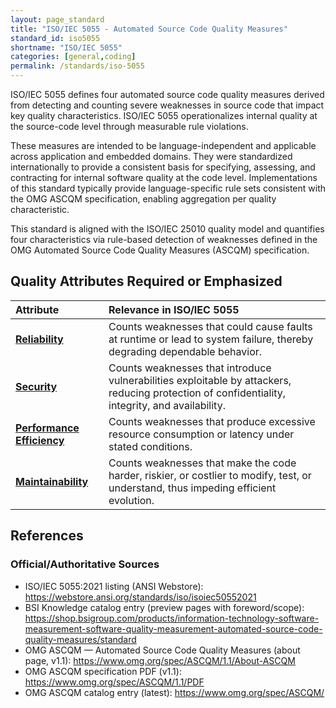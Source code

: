 ```yaml
---
layout: page_standard
title: "ISO/IEC 5055 - Automated Source Code Quality Measures"
standard_id: iso5055
shortname: "ISO/IEC 5055"
categories: [general,coding]
permalink: /standards/iso-5055
---
```


ISO/IEC 5055 defines four automated source code quality measures derived from detecting and counting severe weaknesses in source code that impact key quality characteristics. 
ISO/IEC 5055 operationalizes internal quality at the source-code level through measurable rule violations. 

These measures are intended to be language-independent and applicable across application and embedded domains. 
They were standardized internationally to provide a consistent basis for specifying, assessing, and contracting for internal software quality at the code level.
Implementations of this standard typically provide language-specific rule sets consistent with the OMG ASCQM specification, enabling aggregation per quality characteristic.

This standard is aligned with the ISO/IEC 25010 quality model and quantifies four characteristics via rule-based detection of weaknesses defined in the OMG Automated Source Code Quality Measures (ASCQM) specification.

## Quality Attributes Required or Emphasized

| Attribute | Relevance in ISO/IEC 5055 |
|:--- |:--- |
| **[Reliability](/qualities/reliability)** | Counts weaknesses that could cause faults at runtime or lead to system failure, thereby degrading dependable behavior. |
| **[Security](/qualities/security)** | Counts weaknesses that introduce vulnerabilities exploitable by attackers, reducing protection of confidentiality, integrity, and availability. |
| **[Performance Efficiency](/qualities/performance-efficiency)** | Counts weaknesses that produce excessive resource consumption or latency under stated conditions. |
| **[Maintainability](/qualities/maintainability)** | Counts weaknesses that make the code harder, riskier, or costlier to modify, test, or understand, thus impeding efficient evolution. |

## References

### Official/Authoritative Sources
- ISO/IEC 5055:2021 listing (ANSI Webstore): https://webstore.ansi.org/standards/iso/isoiec50552021
- BSI Knowledge catalog entry (preview pages with foreword/scope): https://shop.bsigroup.com/products/information-technology-software-measurement-software-quality-measurement-automated-source-code-quality-measures/standard
- OMG ASCQM — Automated Source Code Quality Measures (about page, v1.1): https://www.omg.org/spec/ASCQM/1.1/About-ASCQM
- OMG ASCQM specification PDF (v1.1): https://www.omg.org/spec/ASCQM/1.1/PDF
- OMG ASCQM catalog entry (latest): https://www.omg.org/spec/ASCQM/

